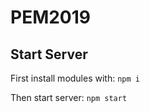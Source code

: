 # PEM2019

## Start Server
First install modules with:
```npm i```

Then start server:
```npm start```

